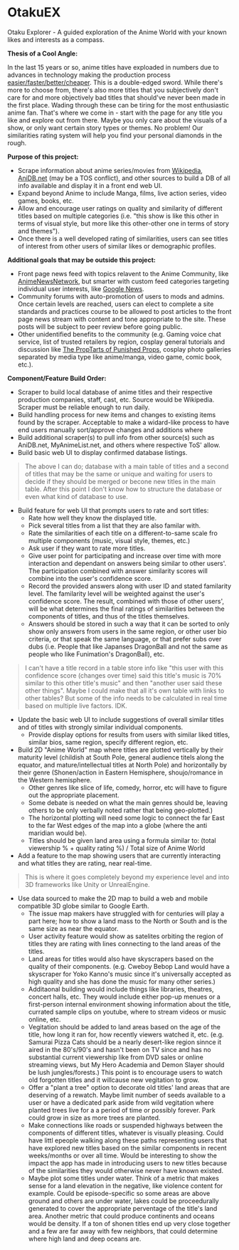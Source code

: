 # OtakuEX
Otaku Explorer - A guided exploration of the Anime World with your known likes and interests as a compass.

__Thesis of a Cool Angle:__

In the last 15 years or so, anime titles have exploaded in numbers due to advances in technology making the production process [easier/faster/better/cheaper](https://www.youtube.com/watch?v=GDpmVUEjagg&t=1m53s). This is a double-edged sword. While there's more to choose from, there's also more titles that you subjectively don't care for and more objectively bad titles that should've never been made in the first place. Wading through these can be tiring for the most enthusiastic anime fan. That's where we come in - start with the page for any title you like and explore out from there. Maybe you only care about the visuals of a show, or only want certain story types or themes. No problem! Our similarities rating system will help you find your personal diamonds in the rough.

__Purpose of this project:__
- Scrape information about anime series/movies from [Wikipedia](https://en.wikipedia.org/wiki/List_of_anime_companies/), [AniDB.net](http://anidb.net/) (may be a TOS conflict), and other sources to build a DB of all info available and display it in a front end web UI.
- Expand beyond Anime to include Manga, films, live action series, video games, books, etc.
- Allow and encourage user ratings on quality and similarity of different titles based on multiple categories (i.e. "this show is like this other in terms of visual style, but more like this other-other one in terms of story and themes").
- Once there is a well developed rating of similarities, users can see titles of interest from other users of similar likes or demographic profiles.

__Additional goals that may be outside this project:__
- Front page news feed with topics relavent to the Anime Community, like [AnimeNewsNetwork](https://www.animenewsnetwork.com), but smarter with custom feed categories targeting individual user interests, like [Google News](https://news.google.com/).
- Community forums with auto-promotion of users to mods and admins. Once certain levels are reached, users can elect to complete a site standards and practices course to be allowed to post articles to the front page news stream with content and tone appropriate to the site. These posts will be subject to peer review before going public.
- Other unidentified benefits to the community (e.g. Gaming voice chat service, list of trusted retailers by region, cosplay general tutorials and discussion like [The PropTarts of Punished Props](https://www.facebook.com/groups/theproptarts/), cosplay photo galleries separated by media type like anime/manga, video game, comic book, etc.).

__Component/Feature Build Order:__
- Scraper to build local database of anime titles and their respective production companies, staff, cast, etc. Source would be Wikipedia. Scraper must be reliable enough to run daily.
- Build handling process for new items and changes to existing items found by the scraper. Acceptable to make a widard-like process to have end users manually sort/approve changes and additions where 
- Build additional scraper(s) to pull info from other source(s) such as AniDB.net, MyAnimeList.net, and others where respective ToS' allow.
- Build basic web UI to display confirmed database listings.

>The above I can do; database with a main table of titles and a second of titles that may be the same or unique and waiting for users to decide if they should be merged or becone new titles in the main table. After this point I don't know how to structure the database or even what kind of database to use.

- Build feature for web UI that prompts users to rate and sort titles:
	- Rate how well they know the displayed title.
	- Pick several titles from a list that they are also familar with.
	- Rate the similarities of each title on a different-to-same scale fro multiple components (music, visual style, themes, etc.)
	- Ask user if they want to rate more titles.
	- Give user point for participating and increase over time with more interaction and dependant on answers being similar to other users'. The participation combined with answer similarity scores will combine into the user's confidence score.
	- Record the provided answers along with user ID and stated familarity level. The familarity level will be weighted against the user's confidence score. The result, combined with those of other users', will be what determines the final ratings of similarities between the components of titles, and thus of the titles themselves.
	- Answers should be stored in such a way that it can be sorted to only show only answers from users in the same region, or other user bio criteria, or that speak the same language, or that prefer subs over dubs (i.e. People that like Japanses DragonBall and not the same as people who like Funimation's DragonBall), etc.

>I can't have a title record in a table store info like "this user with this confidence score (changes over time) said this title's music is 70% similar to this other title's music" and then "another user said these other things". Maybe I could make that all it's own table with links to other tables? But some of the info needs to be calculated in real time based on multiple live factors. IDK.
	
- Update the basic web UI to include suggestions of overall similar titles and of titles with strongly similar individual components.
	- Provide display options for results from users with similar liked titles, similar bios, same region, specify different region, etc.
- Build 2D "Anime World" map where titles are plotted vertically by their maturity level (childish at South Pole, general audience titels along the equator, and mature/intellectual titles at North Pole) and horizontally by their genre (Shonen/action in Eastern Hemisphere, shoujo/romance in the Western hemisphere.
	- Other genres like slice of life, comedy, horror, etc will have to figure out the appropriate placement.
	- Some debate is needed on what the main genres should be, leaving others to be only verbally noted rather that being geo-plotted.)
	- The horizontal plotting will need some logic to connect the far East to the far West edges of the map into a globe (where the anti maridian would be).
	- Titles should be given land area using a formula similar to: (total viewership % + quality rating %) / Total size of Anime World
- Add a feature to the map showing users that are currently interacting and what titles they are rating, near real-time.

>This is where it goes completely beyond my experience level and into 3D frameworks like Unity or UnrealEngine.

- Use data sourced to make the 2D map to build a web and mobile compatible 3D globe similar to Google Earth.
    - The issue map makers have struggled with for centuries will play a part  here; how to show a land mass to the North or South and is the same size as near the equator.
	- User activity feature would show as satelites orbiting the region of titles they are rating with lines connecting to the land areas of the titles.
	- Land areas for titles would also have  skyscrapers based on the quality of their components. (e.g. Cweboy Bebop Land would have a skyscraper for Yoko Kanno's music since it's universally accepted as high quality and she has done the music for many other series.)
	- Additaonal building would include things like libraries, theatres, concert halls, etc. They would include either pop-up menues or a first-person internal environment showing information about the title, currated sample clips on youtube, where to stream videos or music online, etc.
	- Vegitation should be added to land areas based on the age of the title, how long it ran for, how recently viewers watched it, etc. (e.g. Samurai Pizza Cats should be a nearly desert-like region sinnce it aired in the 80's/90's and hasn't been on TV since and has no substantial current viewership like from DVD sales or online streaming views, but My Hero Academia and Demon Slayer should be lush jungles/forests.) This point is to encourage users to watch old forgotten titles and it willcause new vegitation to grow.
	- Offer a "plant a tree" option to decorate old titles' land areas that are deserving of a rewatch. Maybe limit number of seeds available to a user or have a dedicated park aside from wild vegitation where planted trees live for a a period of time or possibly forever. Park could grow in size as more trees are planted.
	- Make connections like roads or suspended highways between the components of different titles, whatever is visually pleasing. Could have littl epeople walking along these paths representing users that have explored new titles based on the similar components in recent weeks/months or over all time. Would be interesting to show the impact the app has made in introducing users to new titles because of the similarities they would otherwise never have known existed.
	- Maybe plot some titles under water. Think of a metric that makes sense for a land elevation in the negative, like violence content for example. Could be episode-specific so some areas are above ground and others are under water, lakes could be proceedurally generated to cover the appropriate perventage of the title's land area. Another metric that could produce continents and oceans would be density. If a ton of shonen titles end up very close together and a few are far away with few neighbors, that could determine where high land and deep oceans are.
